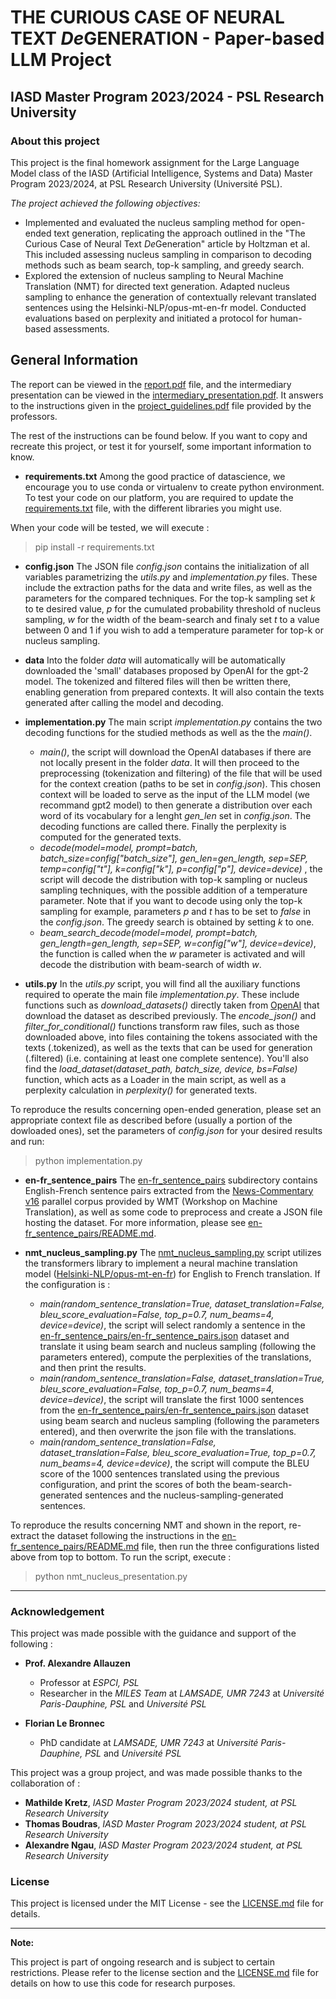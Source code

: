 # THE CURIOUS CASE OF NEURAL TEXT *De*GENERATION - Paper-based LLM Project

## IASD Master Program 2023/2024 - PSL Research University

### About this project

This project is the final homework assignment for the Large Language Model class of the IASD (Artificial Intelligence, Systems and Data) Master Program 2023/2024, at PSL Research University (Université PSL).

*The project achieved the following objectives:*
- Implemented and evaluated the nucleus sampling method for open-ended text generation, replicating the approach outlined in the "The Curious Case of Neural Text *De*Generation" article by Holtzman et al. This included assessing nucleus sampling in comparison to decoding methods such as beam search, top-k sampling, and greedy search.
- Explored the extension of nucleus sampling to Neural Machine Translation (NMT) for directed text generation. Adapted nucleus sampling to enhance the generation of contextually relevant translated sentences using the Helsinki-NLP/opus-mt-en-fr model. Conducted evaluations based on perplexity and initiated a protocol for human-based assessments.

## General Information

The report can be viewed in the [report.pdf](report.pdf) file, and the intermediary presentation can be viewed in the [intermediary_presentation.pdf](intermediary_presentation.pdf). It answers to the instructions given in the [project_guidelines.pdf](project_guidelines.pdf) file provided by the professors.

The rest of the instructions can be found below. If you want to copy and recreate this project, or test it for yourself, some important information to know.

- **requirements.txt** Among the good practice of datascience, we encourage you to use conda or virtualenv to create python 
environment. To test your code on our platform, you are required to update the [requirements.txt](requirements.txt) file,
with the different libraries you might use. 

When your code will be tested, we will execute : 
  > pip install -r requirements.txt


- **config.json** The JSON file *config.json* contains the initialization of all variables parametrizing the *utils.py* and *implementation.py* files. These include the extraction paths for the data and write files, as well as the parameters for the compared techniques. For the top-k sampling set *k* to te desired value, *p* for the cumulated probability threshold of nucleus sampling, *w* for the width of the beam-search and finaly set *t* to a value between 0 and 1 if you wish to add a temperature parameter for top-k or nucleus sampling.


- **data** Into the folder *data* will automatically will be automatically downloaded the 'small' databases proposed by OpenAI for the gpt-2 model. The tokenized and filtered files will then be written there, enabling generation from prepared contexts. It will also contain the texts generated after calling the model and decoding.


- **implementation.py** The main script *implementation.py* contains the two decoding functions for the studied methods as well as the the *main()*. 
  - *main()*, the script will download the OpenAI databases if there are not locally present in the folder *data*. It will then proceed to the preprocessing (tokenization and filtering) of the file that will be used for the context creation (paths to be set in *config.json*). This chosen context will be loaded to serve as the input of the LLM model (we recommand gpt2 model) to then generate a  distribution over each word of its vocabulary for a lenght *gen_len* set in *config.json*. The decoding functions are called there. Finally the perplexity is computed for the generated texts.
  - *decode(model=model,
            prompt=batch,
            batch_size=config["batch_size"],
            gen_len=gen_length,
            sep=SEP,
            temp=config["t"],
            k=config["k"],
            p=config["p"],
            device=device)* , the script will decode the distribution with top-k sampling or nucleus sampling techniques, with the possible addition of a temperature parameter. Note that if you want to decode using only the top-k sampling for example, parameters *p* and *t* has to be set to *false* in the *config.json*. The greedy search is obtained by setting *k* to one.
  - *beam_search_decode(model=model,
                        prompt=batch,
                        gen_length=gen_length,
                        sep=SEP,
                        w=config["w"],
                        device=device)*, the function is called when the *w* parameter is activated and will decode the distribution with beam-search of width *w*.


- **utils.py** In the *utils.py* script, you will find all the auxiliary functions required to operate the main file *implementation.py*. These include functions such as *download_datasets()* directly taken from [OpenAI](https://github.com/openai/gpt-2-output-dataset) that download the dataset as described previously. The *encode_json()* and *filter_for_conditional()* functions transform raw files, such as those downloaded above, into files containing the tokens associated with the texts (.tokenized), as well as the texts that can be used for generation (.filtered) (i.e. containing at least one complete sentence).
You'll also find the *load_dataset(dataset_path, batch_size, device, bs=False)* function, which acts as a Loader in the main script, as well as a perplexity calculation in *perplexity()* for generated texts.

To reproduce the results concerning open-ended generation, please set an appropriate context file as described before (usually a portion of the dowloaded ones), set the parameters of *config.json* for your desired results and run:
  > python implementation.py


- **en-fr_sentence_pairs** The [en-fr_sentence_pairs](en-fr_sentence_pairs) subdirectory contains English-French sentence pairs extracted from the
[News-Commentary v16](https://opus.nlpl.eu/News-Commentary-v16.php) parallel corpus provided by WMT (Workshop on Machine
Translation), as well as some code to preprocess and create a JSON file hosting the dataset. For more information, please see 
[en-fr_sentence_pairs/README.md](en-fr_sentence_pairs/README.md).


- **nmt_nucleus_sampling.py** The [nmt_nucleus_sampling.py](nmt_nucleus_sampling.py) script utilizes the transformers library
to implement a neural machine translation model ([Helsinki-NLP/opus-mt-en-fr](https://huggingface.co/Helsinki-NLP/opus-mt-en-fr))
for English to French translation. If the configuration is : 
  - *main(random_sentence_translation=True,
         dataset_translation=False,
         bleu_score_evaluation=False,
         top_p=0.7,
         num_beams=4,
         device=device)*, the script will select randomly a sentence in the  
  [en-fr_sentence_pairs/en-fr_sentence_pairs.json](en-fr_sentence_pairs/en-fr_sentence_pairs.json) dataset and translate it using beam 
  search and nucleus sampling (following the parameters entered), compute the perplexities of the translations, and then print the results.
  - *main(random_sentence_translation=False,
         dataset_translation=True,
         bleu_score_evaluation=False,
         top_p=0.7,
         num_beams=4,
         device=device)*, the script will translate the first 1000 sentences from the 
  [en-fr_sentence_pairs/en-fr_sentence_pairs.json](en-fr_sentence_pairs/en-fr_sentence_pairs.json) dataset using beam 
  search and nucleus sampling (following the parameters entered), and then overwrite the json file with the translations.
  - *main(random_sentence_translation=False,
         dataset_translation=False,
         bleu_score_evaluation=True,
         top_p=0.7,
         num_beams=4,
         device=device)*, the script will compute the BLEU score of the 1000 sentences translated using the previous configuration,
  and print the scores of both the beam-search-generated sentences and the nucleus-sampling-generated sentences.

To reproduce the results concerning NMT and shown in the report, re-extract the dataset following the instructions in the [en-fr_sentence_pairs/README.md](en-fr_sentence_pairs/README.md)
file, then run the three configurations listed above from top to bottom. To run the script, execute :
  > python nmt_nucleus_presentation.py

---

### Acknowledgement

This project was made possible with the guidance and support of the following :

- **Prof. Alexandre Allauzen**
  - Professor at *ESPCI, PSL*
  - Researcher in the *MILES Team* at *LAMSADE, UMR 7243* at *Université Paris-Dauphine, PSL* and *Université PSL*

- **Florian Le Bronnec**
  - PhD candidate at *LAMSADE, UMR 7243* at *Université Paris-Dauphine, PSL* and *Université PSL*
 
This project was a group project, and was made possible thanks to the collaboration of :

- **Mathilde Kretz**, *IASD Master Program 2023/2024 student, at PSL Research University*
- **Thomas Boudras**, *IASD Master Program 2023/2024 student, at PSL Research University*
- **Alexandre Ngau**, *IASD Master Program 2023/2024 student, at PSL Research University*

### License

This project is licensed under the MIT License - see the [LICENSE.md](LICENSE.md) file for details.

---

**Note:**

This project is part of ongoing research and is subject to certain restrictions. Please refer to the license section and the [LICENSE.md](LICENSE.md) file for details on how to use this code for research purposes.
